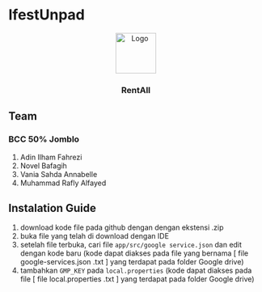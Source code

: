 # IfestUnpad

<div align="center">
  <img src="https://drive.google.com/uc?id=1mdHcf6SkQRkJ26kToINSBPYzMZM03rnl" alt="Logo" width="80" height="80">
  <h3 align="center">RentAll</h3>
</div>



## Team 

### BCC 50% Jomblo

1. Adin Ilham Fahrezi
2. Novel Bafagih
3. Vania Sahda Annabelle
4. Muhammad Rafly Alfayed 

## Instalation Guide

1. download kode file pada github dengan dengan ekstensi .zip
2. buka file yang telah di download dengan IDE
3. setelah file terbuka, cari file `app/src/google service.json` dan edit dengan kode baru (kode dapat diakses pada file yang bernama [ file google-services.json .txt ] yang terdapat pada folder Google drive)
4. tambahkan `GMP_KEY` pada `local.properties` (kode dapat diakses pada file [ file local.properties .txt ] yang terdapat pada folder Google drive)
